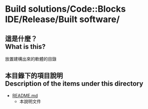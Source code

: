 # Build solutions/Code::Blocks IDE/Release/Built software/
## 這是什麼？<br />What is this?
放置建構出來的軟體的目錄

## 本目錄下的項目說明<br />Description of the items under this directory
* [README.md](README.md)
	* 本說明文件
